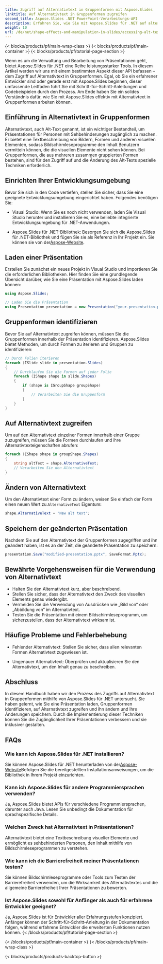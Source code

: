 ```yaml
---
title: Zugriff auf Alternativtext in Gruppenformen mit Aspose.Slides
linktitle: Auf Alternativtext in Gruppenformen zugreifen
second_title: Aspose.Slides .NET PowerPoint-Verarbeitungs-API
description: Erfahren Sie, wie Sie mit Aspose.Slides für .NET auf alternativen Text in Gruppenformen zugreifen. Schritt-für-Schritt-Anleitung mit Codebeispielen.
weight: 10
url: /de/net/shape-effects-and-manipulation-in-slides/accessing-alt-text-group-shapes/
---
```


{< blocks/products/pf/main-wrap-class >}
{< blocks/products/pf/main-container >}
{< blocks/products/pf/tutorial-page-section >}


Wenn es um die Verwaltung und Bearbeitung von Präsentationen geht, bietet Aspose.Slides für .NET eine Reihe leistungsstarker Tools. In diesem Artikel werden wir uns mit einem bestimmten Aspekt dieser API befassen – dem Zugriff auf Alternativtext in Gruppenformen. Egal, ob Sie ein erfahrener Entwickler sind oder gerade erst mit Aspose.Slides beginnen, dieser umfassende Leitfaden führt Sie mit Schritt-für-Schritt-Anleitungen und Codebeispielen durch den Prozess. Am Ende haben Sie ein solides Verständnis dafür, wie Sie mit Aspose.Slides effektiv mit Alternativtext in Gruppenformen arbeiten können.

## Einführung in Alternativtext in Gruppenformen

Alternativtext, auch Alt-Text genannt, ist ein wichtiger Bestandteil, um Präsentationen für Personen mit Sehbehinderungen zugänglich zu machen. Er bietet eine Textbeschreibung von Bildern, Formen und anderen visuellen Elementen, sodass Bildschirmleseprogramme den Inhalt Benutzern vermitteln können, die die visuellen Elemente nicht sehen können. Bei Gruppenformen, die aus mehreren zusammen gruppierten Formen bestehen, sind für den Zugriff auf und die Änderung des Alt-Texts spezielle Techniken erforderlich.

## Einrichten Ihrer Entwicklungsumgebung

Bevor Sie sich in den Code vertiefen, stellen Sie sicher, dass Sie eine geeignete Entwicklungsumgebung eingerichtet haben. Folgendes benötigen Sie:

- Visual Studio: Wenn Sie es noch nicht verwenden, laden Sie Visual Studio herunter und installieren Sie es, eine beliebte integrierte Entwicklungsumgebung für .NET-Anwendungen.

-  Aspose.Slides für .NET-Bibliothek: Besorgen Sie sich die Aspose.Slides für .NET-Bibliothek und fügen Sie sie als Referenz in Ihr Projekt ein. Sie können sie von der[Aspose-Website](https://reference.aspose.com/slides/net/).

## Laden einer Präsentation

Erstellen Sie zunächst ein neues Projekt in Visual Studio und importieren Sie die erforderlichen Bibliotheken. Hier finden Sie eine grundlegende Übersicht darüber, wie Sie eine Präsentation mit Aspose.Slides laden können:

```csharp
using Aspose.Slides;

// Laden Sie die Präsentation
using Presentation presentation = new Presentation("your-presentation.pptx");
```

## Gruppenformen identifizieren

Bevor Sie auf Alternativtext zugreifen können, müssen Sie die Gruppenformen innerhalb der Präsentation identifizieren. Aspose.Slides bietet Methoden, um durch Formen zu iterieren und Gruppen zu identifizieren:

```csharp
// Durch Folien iterieren
foreach (ISlide slide in presentation.Slides)
{
    // Durchlaufen Sie die Formen auf jeder Folie
    foreach (IShape shape in slide.Shapes)
    {
        if (shape is IGroupShape groupShape)
        {
            // Verarbeiten Sie die Gruppenform
        }
    }
}
```

## Auf Alternativtext zugreifen

Um auf den Alternativtext einzelner Formen innerhalb einer Gruppe zuzugreifen, müssen Sie die Formen durchlaufen und ihre Alternativtexteigenschaften abrufen:

```csharp
foreach (IShape shape in groupShape.Shapes)
{
    string altText = shape.AlternativeText;
    // Verarbeiten Sie den Alternativtext
}
```

## Ändern von Alternativtext

 Um den Alternativtext einer Form zu ändern, weisen Sie einfach der Form einen neuen Wert zu.`AlternativeText` Eigentum:

```csharp
shape.AlternativeText = "New alt text";
```

## Speichern der geänderten Präsentation

Nachdem Sie auf den Alternativtext der Gruppenformen zugegriffen und ihn geändert haben, ist es an der Zeit, die geänderte Präsentation zu speichern:

```csharp
presentation.Save("modified-presentation.pptx", SaveFormat.Pptx);
```

## Bewährte Vorgehensweisen für die Verwendung von Alternativtext

- Halten Sie den Alternativtext kurz, aber beschreibend.
- Stellen Sie sicher, dass der Alternativtext den Zweck des visuellen Elements genau wiedergibt.
- Vermeiden Sie die Verwendung von Ausdrücken wie „Bild von“ oder „Abbildung von“ im Alternativtext.
- Testen Sie die Präsentation mit einem Bildschirmleseprogramm, um sicherzustellen, dass der Alternativtext wirksam ist.

## Häufige Probleme und Fehlerbehebung

- Fehlender Alternativtext: Stellen Sie sicher, dass allen relevanten Formen Alternativtext zugewiesen ist.

- Ungenauer Alternativtext: Überprüfen und aktualisieren Sie den Alternativtext, um den Inhalt genau zu beschreiben.

## Abschluss

In diesem Handbuch haben wir den Prozess des Zugriffs auf Alternativtext in Gruppenformen mithilfe von Aspose.Slides für .NET untersucht. Sie haben gelernt, wie Sie eine Präsentation laden, Gruppenformen identifizieren, auf Alternativtext zugreifen und ihn ändern und Ihre Änderungen speichern. Durch die Implementierung dieser Techniken können Sie die Zugänglichkeit Ihrer Präsentationen verbessern und sie inklusiver gestalten.

## FAQs

### Wie kann ich Aspose.Slides für .NET installieren?

 Sie können Aspose.Slides für .NET herunterladen von der[Aspose-Website](https://reference.aspose.com/slides/net/)Befolgen Sie die bereitgestellten Installationsanweisungen, um die Bibliothek in Ihrem Projekt einzurichten.

### Kann ich Aspose.Slides für andere Programmiersprachen verwenden?

Ja, Aspose.Slides bietet APIs für verschiedene Programmiersprachen, darunter auch Java. Lesen Sie unbedingt die Dokumentation für sprachspezifische Details.

### Welchen Zweck hat Alternativtext in Präsentationen?

Alternativtext bietet eine Textbeschreibung visueller Elemente und ermöglicht es sehbehinderten Personen, den Inhalt mithilfe von Bildschirmleseprogrammen zu verstehen.

### Wie kann ich die Barrierefreiheit meiner Präsentationen testen?

Sie können Bildschirmleseprogramme oder Tools zum Testen der Barrierefreiheit verwenden, um die Wirksamkeit des Alternativtextes und die allgemeine Barrierefreiheit Ihrer Präsentationen zu bewerten.

### Ist Aspose.Slides sowohl für Anfänger als auch für erfahrene Entwickler geeignet?

Ja, Aspose.Slides ist für Entwickler aller Erfahrungsstufen konzipiert. Anfänger können der Schritt-für-Schritt-Anleitung in der Dokumentation folgen, während erfahrene Entwickler die erweiterten Funktionen nutzen können.
{< /blocks/products/pf/tutorial-page-section >}

{< /blocks/products/pf/main-container >}
{< /blocks/products/pf/main-wrap-class >}

{< blocks/products/products-backtop-button >}
